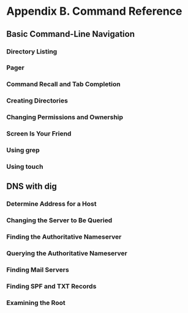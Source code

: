 # Appendix B. Command Reference

## Basic Command-Line Navigation

### Directory Listing

### Pager

### Command Recall and Tab Completion

### Creating Directories

### Changing Permissions and Ownership

### Screen Is Your Friend

### Using grep

### Using touch

## DNS with dig

### Determine Address for a Host

### Changing the Server to Be Queried

### Finding the Authoritative Nameserver

### Querying the Authoritative Nameserver

### Finding Mail Servers

### Finding SPF and TXT Records

### Examining the Root
